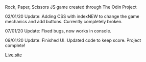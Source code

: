 Rock, Paper, Scissors JS game created through The Odin Project

02/01/20 Update: Adding CSS with indexNEW to change the game mechanics and add buttons. Currently completely broken. 

07/01/20 Update: Fixed bugs, now works in console.

09/01/20 Update: Finished UI. Updated code to keep score. Project complete!

[Live site](https://hardcore-lovelace-928ca0.netlify.com/)
